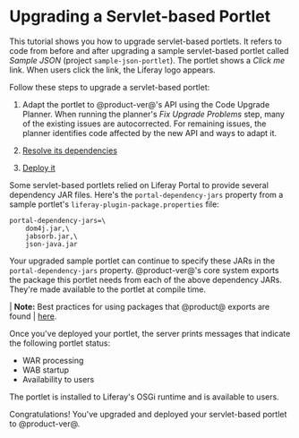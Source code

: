 # Upgrading a Servlet-based Portlet

This tutorial shows you how to upgrade servlet-based portlets. It refers to
code from before and after upgrading a sample servlet-based portlet called
*Sample JSON* (project `sample-json-portlet`). The portlet shows a *Click me*
link. When users click the link, the Liferay logo appears. 

Follow these steps to upgrade a servlet-based portlet: 

1.  Adapt the portlet to @product-ver@'s API using the Code Upgrade Planner.
    When running the planner's *Fix Upgrade Problems* step, many of the existing
    issues are autocorrected. For remaining issues, the planner identifies code
    affected by the new API and ways to adapt it.

2.  [Resolve its dependencies](/docs/tutorials/7-2/-/knowledge_base/t/resolving-a-projects-dependencies)

3.  [Deploy it](/docs/reference/7-2/-/knowledge_base/r/deploying-a-project)

Some servlet-based portlets relied on Liferay Portal to provide several
dependency JAR files. Here's the `portal-dependency-jars` property from a sample
portlet's `liferay-plugin-package.properties` file: 

```properties
portal-dependency-jars=\
    dom4j.jar,\
    jabsorb.jar,\
    json-java.jar
```

Your upgraded sample portlet can continue to specify these JARs in the
`portal-dependency-jars` property. @product-ver@'s core system exports the
package this portlet needs from each of the above dependency JARs. They're made
available to the portlet at compile time.

| **Note:** Best practices for using packages that @product@ exports are found
| [here](/docs/customization/7-2/-/knowledge_base/c/configuring-dependencies).

Once you've deployed your portlet, the server prints messages that indicate the
following portlet status:

-   WAR processing
-   WAB startup
-   Availability to users

The portlet is installed to Liferay's OSGi runtime and is available to users.

Congratulations! You've upgraded and deployed your servlet-based portlet to
@product-ver@. 
